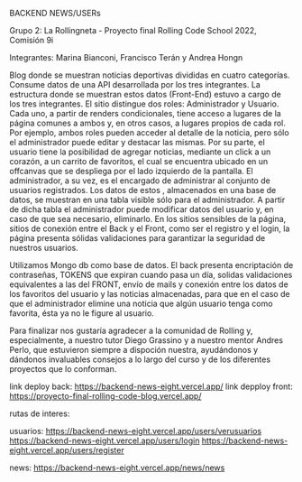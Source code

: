 BACKEND NEWS/USERs

Grupo 2: La Rollingneta - Proyecto final Rolling Code School 2022, Comisión 9i

Integrantes: Marina Bianconi, Francisco Terán y Andrea Hongn 

Blog donde se muestran noticias deportivas divididas en cuatro categorías. Consume datos de una API desarrollada por los tres integrantes. La estructura donde se muestran estos datos (Front-End) estuvo a cargo de los tres integrantes. El sitio distingue dos roles: Administrador y Usuario. Cada uno, a partir de renders condicionales, tiene acceso a lugares de la página comunes a ambos y, en otros casos, a lugares propios de cada rol. Por ejemplo, ambos roles pueden acceder al detalle de la noticia, pero sólo el administrador puede editar y destacar las mismas. Por su parte, el usuario tiene la posibilidad de agregar noticias, mediante un click a un corazón, a un carrito de favoritos, el cual se encuentra ubicado en un offcanvas que se despliega por el lado izquierdo de la pantalla. El administrador, a su vez, es el encargado de administrar al conjunto de usuarios registrados. Los datos de estos , almacenados en una base de datos, se muestran en una tabla visible sólo para el administrador. A partir de dicha tabla el administrador puede modificar datos del usuario y, en caso de que sea necesario, eliminarlo. En los sitios sensibles de la página, sitios de conexión entre el Back y el Front, como ser el registro y el login, la página presenta sólidas validaciones para garantizar la seguridad de nuestros usuarios.

Utilizamos Mongo db como base de datos. El back presenta encriptación de contraseñas, TOKENS que expiran cuando pasa un día, solidas validaciones equivalentes a las del FRONT, envío de mails y conexión entre los datos de los favoritos del usuario y las noticias almacenadas, para que en el caso de que el administrador elimine una noticia que algún usuario tenga como favorita, ésta ya no le figure al usuario.

Para finalizar nos gustaría agradecer a la comunidad de Rolling y, especialmente, a nuestro tutor Diego Grassino y a nuestro mentor Andres Perlo, que estuvieron siempre a dispoción nuestra, ayudándonos y dándonos invaluables consejos a lo largo del curso y de los diferentes proyectos que lo conforman.

link deploy back: https://backend-news-eight.vercel.app/
link depploy front: https://proyecto-final-rolling-code-blog.vercel.app/

rutas de interes:

usuarios:
https://backend-news-eight.vercel.app/users/verusuarios
https://backend-news-eight.vercel.app/users/login
https://backend-news-eight.vercel.app/users/register

news:
https://backend-news-eight.vercel.app/news/news
